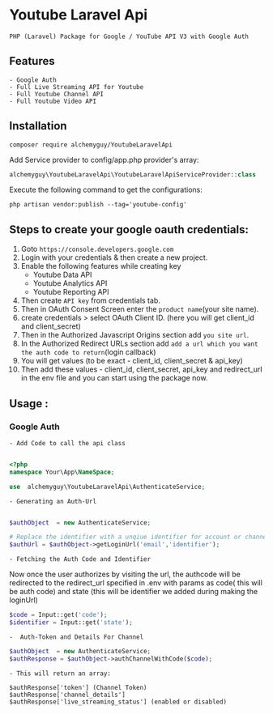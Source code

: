 #  Youtube Laravel Api
 `PHP (Laravel) Package for Google / YouTube API V3 with Google Auth`

## Features
```
- Google Auth
- Full Live Streaming API for Youtube 
- Full Youtube Channel API
- Full Youtube Video API
```

## Installation
 
```shell
composer require alchemyguy/YoutubeLaravelApi
```

Add Service provider to config/app.php provider's array:
```php
alchemyguy\YoutubeLaravelApi\YoutubeLaravelApiServiceProvider::class
```

Execute the following command to get the configurations:
```shell
php artisan vendor:publish --tag='youtube-config'
```

## Steps to create your google oauth credentials:

1. Goto `https://console.developers.google.com`
2. Login with your credentials & then create a new project.
3. Enable the following features while creating key
	- Youtube Data API
	- Youtube Analytics API
	- Youtube Reporting API
4. Then create `API key` from credentials tab.
5. Then in OAuth Consent Screen enter the `product name`(your site name). 
6. create credentials > select OAuth Client ID. (here you will get client_id and client_secret)
7. Then in the Authorized Javascript Origins section add `you site url`.
8. In the Authorized Redirect URLs section add `add a url which you want the auth code to return`(login callback)
9. You will get values (to be exact - client_id, client_secret & api_key) 
10. Then add these values - client_id, client_secret, api_key and redirect_url in the env file and you can start using the package now.


## Usage :

### Google Auth 

	- Add Code to call the api class

```php

<?php
namespace Your\App\NameSpace;

use  alchemyguy\YoutubeLaravelApi\AuthenticateService;	

```

	- Generating an Auth-Url
```php

$authObject  = new AuthenticateService;

# Replace the identifier with a unqiue identifier for account or channel
$authUrl = $authObject->getLoginUrl('email','identifier'); 

```

	- Fetching the Auth Code and Identifier
Now once the user authorizes by visiting the url, the authcode will be redirected to the redirect_url specified in .env with params as code( this will be auth code) and  state (this will be identifier we added during making the loginUrl)

```php
$code = Input::get('code');
$identifier = Input::get('state');

```

	-  Auth-Token and Details For Channel

```php
$authObject  = new AuthenticateService;
$authResponse = $authObject->authChannelWithCode($code);
```

	- This will return an array: 
```
$authResponse['token'] (Channel Token)
$authResponse['channel_details']
$authResponse['live_streaming_status'] (enabled or disabled)
```

